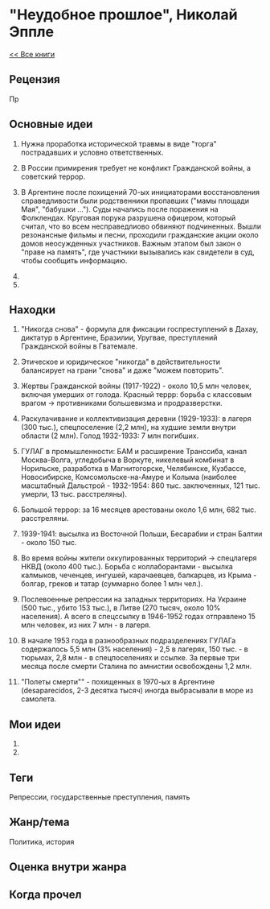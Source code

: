 # "Неудобное прошлое", Николай Эппле

[<< Все книги](../README.md)

## Рецензия

Пр


## Основные идеи

1. Нужна проработка исторической травмы в виде "торга" пострадавших и условно ответственных.

2. В России примирения требует не конфликт Гражданской войны, а советский террор.

3. В Аргентине после похищений 70-ых инициаторами восстановления справедливости были родственники пропавших ("мамы площади Мая", "бабушки ..."). Суды начались после поражения на Фолклендах. Круговая порука разрушена офицером, который считал, что во всем несправедлиово обвиняют подчиненных. Вышли резонансные фильмы и песни, проходили гражданские акции около домов неосужденных участников. Важным этапом был закон о "праве на память", где участники вызывались как свидетели в суд, чтобы сообщить информацию.

4. 

5. 


## Находки

1. "Никогда снова" - формула для фиксации госпреступлений в Дахау, диктатур в Аргентине, Бразилии, Уругвае, преступлений Гражданской войны в Гватемале.

2. Этическое и юридическое "никогда" в действительности балансирует на грани "снова" и даже "можем повторить".

3. Жертвы Гражданской войны (1917-1922) - около 10,5 млн человек, включая умерших от голода. Красный террр: борьба с классовым врагом -> противниками большевизма и продразверстки.

4. Раскулачивание и коллективизация деревни (1929-1933): в лагеря (300 тыс.), спецпоселение (2,2 млн), на худшие земли внутри области (2 млн). Голод 1932-1933: 7 млн погибших.

5. ГУЛАГ в промышленности: БАМ и расширение Транссиба, канал Москва-Волга, угледобыча в Воркуте, никелевый комбинат в Норильске, разработка в Магнитогорске, Челябинске, Кузбассе, Новосибирске, Комсомольске-на-Амуре и Колыма (наиболее масштабный Дальстрой - 1932-1954: 860 тыс. заключенных, 121 тыс. умерли, 13 тыс. расстреляны).

6. Большой террор: за 16 месяцев арестованы около 1,6 млн, 682 тыс. расстреляны.

7. 1939-1941: высылка из Восточной Польши, Бесарабии и стран Балтии - около 150 тыс. 

8. Во время войны жители оккупированных территорий -> спецлагеря НКВД (около 400 тыс.). Борьба с коллаборантами - высылка калмыков, чеченцев, ингушей, карачаевцев, балкарцев, из Крыма - болгар, греков и татар (суммарно более 1 млн чел.).

9. Послевоенные репрессии на западных территориях. На Украине (500 тыс., убито 153 тыс.), в Литве (270 тысяч, около 10% населения). А всего в спецссылку в 1946-1952 годах отправлено 15 млн человек, из них 7 млн - в лагеря.

10. В начале 1953 года в разнообразных подразделениях ГУЛАГа содержалось 5,5 млн (3% населения) - 2,5 в лагерях, 150 тыс. - в тюрьмах, 2,8 млн - в спецпоселениях и ссылке. За первые три месяца после смерти Сталина по амнистии освобождены 1,2 млн.

11. "Полеты смерти"" - похищенных в 1970-ых в Аргентине (desaparecidos, 2-3 десятка тысяч) иногда выбрасывали в море из самолета.


## Мои идеи

1.

2.


## Теги

Репрессии, государственные преступления, память

## Жанр/тема

Политика, история

## Оценка внутри жанра



## Когда прочел

